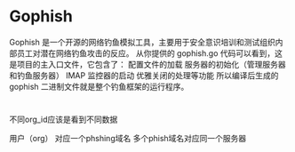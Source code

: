 # Gophish
Gophish 是一个开源的网络钓鱼模拟工具，主要用于安全意识培训和测试组织内部员工对潜在网络钓鱼攻击的反应。
从你提供的 gophish.go 代码可以看到，这是项目的主入口文件，它包含了：
配置文件的加载
服务器的初始化（管理服务器和钓鱼服务器）
IMAP 监控器的启动
优雅关闭的处理等功能
所以编译后生成的 gophish 二进制文件就是整个钓鱼框架的运行程序。

# 
不同org_id应该是看到不同数据

用户（org） 对应一个phshing域名 
多个phish域名对应同一个服务器